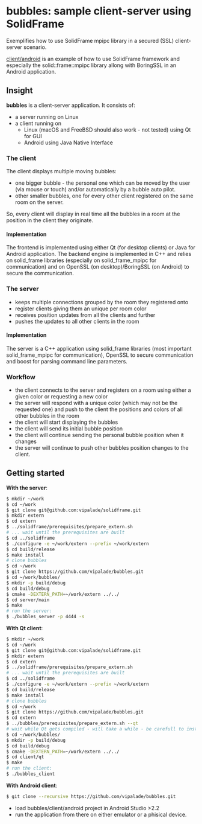 # bubbles: sample client-server using SolidFrame

Exemplifies how to use SolidFrame mpipc library in a secured (SSL) client-server scenario.

[client/android](client/android) is an example of how to use SolidFrame framework and especially the solid::frame::mpipc library allong with BoringSSL in an Android application.

## Insight

__bubbles__ is a client-server application. It consists of:
 * a server running on Linux
 * a client running on
   * Linux (macOS and FreeBSD should also work - not tested) using Qt for GUI
   * Android using Java Native Interface

### The client

The client displays multiple moving bubbles:
 * one bigger bubble - the personal one which can be moved by the user (via mouse or touch) and/or automatically by a bubble auto pilot.
 * other smaller bubbles, one for every other client registered on the same room on the server.

So, every client will display in real time all the bubbles in a room at the position in the client they originate.

#### Implementation
The frontend is implemented using either Qt (for desktop clients) or Java for Android application.
The backend engine is implemented in C++ and relies on solid_frame libraries (especially on solid_frame_mpipc for communication) and on OpenSSL (on desktop)/BoringSSL (on Android) to secure the communication.


### The server

 * keeps multiple connections grouped by the room they registered onto
 * register clients giving them an unique per room color
 * receives position updates from all the clients and further
 * pushes the updates to all other clients in the room 

#### Implementation

The server is a C++ application using solid_frame libraries (most important solid_frame_mpipc for communication), OpenSSL to secure communication and boost for parsing command line parameters.

### Workflow
 * the client connects to the server and registers on a room using either a given color or requesting a new color
 * the server will respond with a unique color (which may not be the requested one) and push to the client the positions and colors of all other bubbles in the room
 * the client will start displaying the bubbles
 * the client will send its initial bubble position
 * the client will continue sending the personal bubble position when it changes
 * the server will continue to push other bubbles position changes to the client.


## Getting started

__With the server__:

```bash
$ mkdir ~/work
$ cd ~/work
$ git clone git@github.com:vipalade/solidframe.git
$ mkdir extern
$ cd extern
$ ../solidframe/prerequisites/prepare_extern.sh
# ... wait until the prerequisites are built
$ cd ../solidframe
$ ./configure -e ~/work/extern --prefix ~/work/extern
$ cd build/release
$ make install
# clone bubbles
$ cd ~/work
$ git clone https://github.com/vipalade/bubbles.git
$ cd ~/work/bubbles/
$ mkdir -p build/debug
$ cd build/debug
$ cmake -DEXTERN_PATH=~/work/extern ../../
$ cd server/main
$ make
# run the server:
$ ./bubbles_server -p 4444 -s
```

__With Qt client__:

```bash
$ mkdir ~/work
$ cd ~/work
$ git clone git@github.com:vipalade/solidframe.git
$ mkdir extern
$ cd extern
$ ../solidframe/prerequisites/prepare_extern.sh
# ... wait until the prerequisites are built
$ cd ../solidframe
$ ./configure -e ~/work/extern --prefix ~/work/extern
$ cd build/release
$ make install
# clone bubbles
$ cd ~/work
$ git clone https://github.com/vipalade/bubbles.git
$ cd extern
$ ../bubbles/prerequisites/prepare_extern.sh --qt
# wait while Qt gets compiled - will take a while - be carefull to install develop packages needed by Qt
$ cd ~/work/bubbles/
$ mkdir -p build/debug
$ cd build/debug
$ cmake -DEXTERN_PATH=~/work/extern ../../
$ cd client/qt
$ make
# run the client:
$ ./bubbles_client
```

__With Android client__:

```bash
$ git clone --recursive https://github.com/vipalade/bubbles.git
```

 * load bubbles/client/android project in Android Studio >2.2
 * run the application from there on either emulator or a phisical device.

